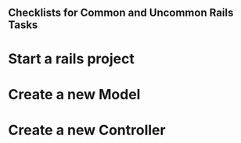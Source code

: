 Checklists for Common and Uncommon Rails Tasks
----------------------------------------------

Start a rails project
======================


Create a new Model
======================

Create a new Controller
=======================
